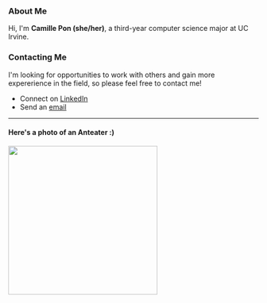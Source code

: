 ### About Me
Hi, I'm **Camille Pon (she/her)**, a third-year computer science major at UC Irvine.

### Contacting Me
I'm looking for opportunities to work with others and gain more expererience in the field, so please feel free to contact me!

- Connect on [LinkedIn](www.linkedin.com/in/camille-p-b23286219)
- Send an [email](mailto:cpon1@uci.edu)
---
#### Here's a photo of an Anteater :)
<img src = "https://user-images.githubusercontent.com/103341440/162597273-6d829198-b9bc-4a98-b268-803161a88045.JPG" width = "300" height = "300">

<!--
**cami-p/cami-p** is a ✨ _special_ ✨ repository because its `README.md` (this file) appears on your GitHub profile.

Here are some ideas to get you started:

- 🔭 I’m currently working on ...
- 🌱 I’m currently learning ...
- 👯 I’m looking to collaborate on ...
- 🤔 I’m looking for help with ...
- 💬 Ask me about ...
- 📫 How to reach me: ...
- 😄 Pronouns: ...
- ⚡ Fun fact: ...
-->


